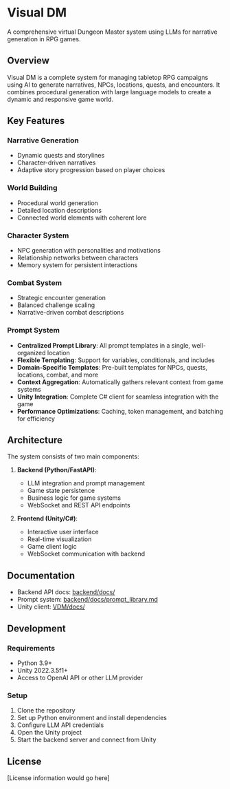 # Visual DM

A comprehensive virtual Dungeon Master system using LLMs for narrative generation in RPG games.

## Overview

Visual DM is a complete system for managing tabletop RPG campaigns using AI to generate narratives, NPCs, locations, quests, and encounters. It combines procedural generation with large language models to create a dynamic and responsive game world.

## Key Features

### Narrative Generation
- Dynamic quests and storylines
- Character-driven narratives
- Adaptive story progression based on player choices

### World Building
- Procedural world generation
- Detailed location descriptions
- Connected world elements with coherent lore

### Character System
- NPC generation with personalities and motivations
- Relationship networks between characters
- Memory system for persistent interactions

### Combat System
- Strategic encounter generation
- Balanced challenge scaling
- Narrative-driven combat descriptions

### Prompt System
- **Centralized Prompt Library**: All prompt templates in a single, well-organized location
- **Flexible Templating**: Support for variables, conditionals, and includes 
- **Domain-Specific Templates**: Pre-built templates for NPCs, quests, locations, combat, and more
- **Context Aggregation**: Automatically gathers relevant context from game systems
- **Unity Integration**: Complete C# client for seamless integration with the game
- **Performance Optimizations**: Caching, token management, and batching for efficiency

## Architecture

The system consists of two main components:

1. **Backend (Python/FastAPI)**: 
   - LLM integration and prompt management
   - Game state persistence
   - Business logic for game systems
   - WebSocket and REST API endpoints

2. **Frontend (Unity/C#)**:
   - Interactive user interface
   - Real-time visualization
   - Game client logic
   - WebSocket communication with backend

## Documentation

- Backend API docs: [backend/docs/](backend/docs/)
- Prompt system: [backend/docs/prompt_library.md](backend/docs/prompt_library.md)
- Unity client: [VDM/docs/](VDM/docs/)

## Development

### Requirements
- Python 3.9+
- Unity 2022.3.5f1+
- Access to OpenAI API or other LLM provider

### Setup
1. Clone the repository
2. Set up Python environment and install dependencies
3. Configure LLM API credentials
4. Open the Unity project
5. Start the backend server and connect from Unity

## License

[License information would go here] 